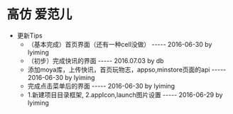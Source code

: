 # 高仿 爱范儿
- 更新Tips
    - （基本完成）首页界面（还有一种cell没做） ----- 2016-06-30    by lyiming
    - （初步）完成快讯的界面 ----- 2016.07.03   by db
    - 添加moya库，上传快讯，首页玩物志，appso,minstore页面的api ----- 2016-06-30    by lyiming
    - 完成点击菜单后的界面                        ----- 2016-06-30    by lyiming
    - 1.新建项目目录框架, 2.appIcon,launch图片设置 ----- 2016-06-29    by lyiming
    

